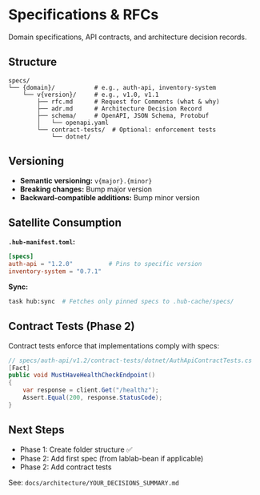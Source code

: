 # Specifications & RFCs

Domain specifications, API contracts, and architecture decision records.

## Structure

```
specs/
└── {domain}/           # e.g., auth-api, inventory-system
    └── v{version}/     # e.g., v1.0, v1.1
        ├── rfc.md      # Request for Comments (what & why)
        ├── adr.md      # Architecture Decision Record
        ├── schema/     # OpenAPI, JSON Schema, Protobuf
        │   └── openapi.yaml
        └── contract-tests/  # Optional: enforcement tests
            └── dotnet/
```

## Versioning

- **Semantic versioning:** `v{major}.{minor}`
- **Breaking changes:** Bump major version
- **Backward-compatible additions:** Bump minor version

## Satellite Consumption

**`.hub-manifest.toml`:**
```toml
[specs]
auth-api = "1.2.0"          # Pins to specific version
inventory-system = "0.7.1"
```

**Sync:**
```bash
task hub:sync  # Fetches only pinned specs to .hub-cache/specs/
```

## Contract Tests (Phase 2)

Contract tests enforce that implementations comply with specs:
```csharp
// specs/auth-api/v1.2/contract-tests/dotnet/AuthApiContractTests.cs
[Fact]
public void MustHaveHealthCheckEndpoint()
{
    var response = client.Get("/healthz");
    Assert.Equal(200, response.StatusCode);
}
```

## Next Steps

- Phase 1: Create folder structure ✅
- Phase 2: Add first spec (from lablab-bean if applicable)
- Phase 2: Add contract tests

See: `docs/architecture/YOUR_DECISIONS_SUMMARY.md`
